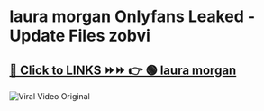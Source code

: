 
 # laura morgan Onlyfans Leaked - Update Files zobvi

## <h2><a href="https://clipsfans.com/laura_morgan&ref=git">🔗 Click to LINKS ⏩⏩ 👉 🟢 laura morgan </a></h2>

<a href="https://clipsfans.com/laura_morgan&ref=git" rel="nofollow" data-target="animated-image.originalLink"><img src="https://i.ibb.co.com/xMMVF88/686577567.gif" alt="Viral Video Original" style="max-width: 100%; display: inline-block;" data-target="animated-image.originalImage"></a>

